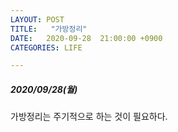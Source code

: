 ```yaml
---
LAYOUT: POST
TITLE:   "가방정리"
DATE:   2020-09-28  21:00:00 +0900
CATEGORIES: LIFE

---
```




#####  2020/09/28(월)


가방정리는 주기적으로 하는 것이 필요하다. 



